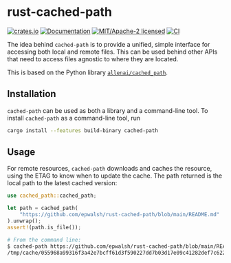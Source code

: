 
# rust-cached-path

[![crates.io](https://img.shields.io/crates/v/cached-path.svg)](https://crates.io/crates/cached-path)
[![Documentation](https://docs.rs/cached-path/badge.svg)](https://docs.rs/cached-path)
[![MIT/Apache-2 licensed](https://img.shields.io/crates/l/cached-path.svg)](./LICENSE)
[![CI](https://github.com/epwalsh/rust-cached-path/workflows/CI/badge.svg)](https://github.com/epwalsh/rust-cached-path/actions?query=workflow%3ACI)

<!--
DO NOT EDIT BELOW THIS POINT BY HAND!

Everything below this point is automatically generated using cargo-rdme: https://github.com/orium/cargo-rdme
Just run `make readme` to update.
-->

<!-- cargo-rdme start -->

The idea behind `cached-path` is to provide a unified, simple interface for
accessing both local and remote files. This can be used behind other APIs that need
to access files agnostic to where they are located.

This is based on the Python library [`allenai/cached_path`](https://github.com/allenai/cached_path).

## Installation

`cached-path` can be used as both a library and a command-line tool. To install `cached-path`
as a command-line tool, run

```bash
cargo install --features build-binary cached-path
```

## Usage

For remote resources, `cached-path` downloads and caches the resource, using the ETAG
to know when to update the cache. The path returned is the local path to the latest
cached version:

```rust
use cached_path::cached_path;

let path = cached_path(
    "https://github.com/epwalsh/rust-cached-path/blob/main/README.md"
).unwrap();
assert!(path.is_file());
```

```bash
# From the command line:
$ cached-path https://github.com/epwalsh/rust-cached-path/blob/main/README.md
/tmp/cache/055968a99316f3a42e7bcff61d3f590227dd7b03d17e09c41282def7c622ba0f.efa33e7f611ef2d163fea874ce614bb6fa5ab2a9d39d5047425e39ebe59fe782